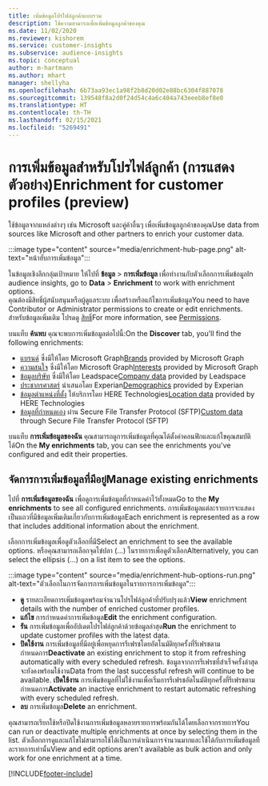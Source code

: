 ```yaml
---
title: เพิ่มข้อมูลโปรไฟล์ลูกค้าแบบรวม
description: ใช้ความสามารถเพื่อเพิ่มข้อมูลลูกค้าของคุณ
ms.date: 11/02/2020
ms.reviewer: kishorem
ms.service: customer-insights
ms.subservice: audience-insights
ms.topic: conceptual
author: m-hartmann
ms.author: mhart
manager: shellyha
ms.openlocfilehash: 6b73aa93ec1a98f2b8d20d02e88bc6304f887078
ms.sourcegitcommit: 139548f8a2d0f24d54c4a6c404a743eeeb8ef8e0
ms.translationtype: HT
ms.contentlocale: th-TH
ms.lasthandoff: 02/15/2021
ms.locfileid: "5269491"
---
```

# <a name="enrichment-for-customer-profiles-preview"></a><span data-ttu-id="6895d-103">การเพิ่มข้อมูลสำหรับโปรไฟล์ลูกค้า (การแสดงตัวอย่าง)</span><span class="sxs-lookup"><span data-stu-id="6895d-103">Enrichment for customer profiles (preview)</span></span>

<span data-ttu-id="6895d-104">ใช้ข้อมูลจากแหล่งต่างๆ เช่น Microsoft และคู่ค้าอื่นๆ เพื่อเพิ่มข้อมูลลูกค้าของคุณ</span><span class="sxs-lookup"><span data-stu-id="6895d-104">Use data from sources like Microsoft and other partners to enrich your customer data.</span></span>

:::image type="content" source="media/enrichment-hub-page.png" alt-text="หน้าฮับการเพิ่มข้อมูล":::

<span data-ttu-id="6895d-106">ในข้อมูลเชิงลึกกลุ่มเป้าหมาย ให้ไปที่ **ข้อมูล** > **การเพิ่มข้อมูล** เพื่อทำงานกับตัวเลือกการเพิ่มข้อมูล</span><span class="sxs-lookup"><span data-stu-id="6895d-106">In audience insights, go to **Data** > **Enrichment** to work with enrichment options.</span></span>    
<span data-ttu-id="6895d-107">คุณต้องมีสิทธิ์ผู้สนับสนุนหรือผู้ดูแลระบบ เพื่อสร้างหรือแก้ไขการเพิ่มข้อมูล</span><span class="sxs-lookup"><span data-stu-id="6895d-107">You need to have Contributor or Administrator permissions to create or edit enrichments.</span></span> <span data-ttu-id="6895d-108">สำหรับข้อมูลเพิ่มเติม โปรดดู [สิทธิ์](permissions.md)</span><span class="sxs-lookup"><span data-stu-id="6895d-108">For more information, see [Permissions](permissions.md).</span></span>

<span data-ttu-id="6895d-109">บนแท็บ **ค้นพบ** คุณจะพบการเพิ่มข้อมูลต่อไปนี้:</span><span class="sxs-lookup"><span data-stu-id="6895d-109">On the **Discover** tab, you'll find the following enrichments:</span></span>

- <span data-ttu-id="6895d-110">[แบรนด์](enrichment-microsoft-graph.md) ซึ่งมีให้โดย Microsoft Graph</span><span class="sxs-lookup"><span data-stu-id="6895d-110">[Brands](enrichment-microsoft-graph.md) provided by Microsoft Graph</span></span>
- <span data-ttu-id="6895d-111">[ความสนใจ](enrichment-microsoft-graph.md) ซึ่งมีให้โดย Microsoft Graph</span><span class="sxs-lookup"><span data-stu-id="6895d-111">[Interests](enrichment-microsoft-graph.md) provided by Microsoft Graph</span></span>
- <span data-ttu-id="6895d-112">[ข้อมูลบริษัท](enrichment-leadspace.md) ซึ่งมีให้โดย Leadspace</span><span class="sxs-lookup"><span data-stu-id="6895d-112">[Company data](enrichment-leadspace.md) provided by Leadspace</span></span>
- <span data-ttu-id="6895d-113">[ประชากรศาสตร์](enrichment-experian.md) นำเสนอโดย Experian</span><span class="sxs-lookup"><span data-stu-id="6895d-113">[Demographics](enrichment-experian.md) provided by Experian</span></span>
- <span data-ttu-id="6895d-114">[ข้อมูลตำแหน่งที่ตั้ง](enrichment-here.md) ให้บริการโดย HERE Technologies</span><span class="sxs-lookup"><span data-stu-id="6895d-114">[Location data](enrichment-here.md) provided by HERE Technologies</span></span>
- <span data-ttu-id="6895d-115">[ข้อมูลที่กำหนดเอง](enrichment-SFTP-custom-import.md) ผ่าน Secure File Transfer Protocol (SFTP)</span><span class="sxs-lookup"><span data-stu-id="6895d-115">[Custom data](enrichment-SFTP-custom-import.md) through Secure File Transfer Protocol (SFTP)</span></span>

<span data-ttu-id="6895d-116">บนแท็บ **การเพิ่มข้อมูลของฉัน** คุณสามารถดูการเพิ่มข้อมูลที่คุณได้ตั้งค่าคอนฟิกและแก้ไขคุณสมบัติได้</span><span class="sxs-lookup"><span data-stu-id="6895d-116">On the **My enrichments** tab, you can see the enrichments you've configured and edit their properties.</span></span>

## <a name="manage-existing-enrichments"></a><span data-ttu-id="6895d-117">จัดการการเพิ่มข้อมูลที่มีอยู่</span><span class="sxs-lookup"><span data-stu-id="6895d-117">Manage existing enrichments</span></span>

<span data-ttu-id="6895d-118">ไปที่ **การเพิ่มข้อมูลของฉัน** เพื่อดูการเพิ่มข้อมูลที่กำหนดค่าไว้ทั้งหมด</span><span class="sxs-lookup"><span data-stu-id="6895d-118">Go to the **My enrichments** to see all configured enrichments.</span></span> <span data-ttu-id="6895d-119">การเพิ่มข้อมูลแต่ละรายการจะแสดงเป็นแถวที่มีข้อมูลเพิ่มเติมเกี่ยวกับการเพิ่มข้อมูล</span><span class="sxs-lookup"><span data-stu-id="6895d-119">Each enrichment is represented as a row that includes additional information about the enrichment.</span></span>

<span data-ttu-id="6895d-120">เลือกการเพิ่มข้อมูลเพื่อดูตัวเลือกที่มี</span><span class="sxs-lookup"><span data-stu-id="6895d-120">Select an enrichment to see the available options.</span></span> <span data-ttu-id="6895d-121">หรือคุณสามารถเลือกจุดไข่ปลา (...) ในรายการเพื่อดูตัวเลือก</span><span class="sxs-lookup"><span data-stu-id="6895d-121">Alternatively, you can select the ellipsis (...) on a list item to see the options.</span></span>

:::image type="content" source="media/enrichment-hub-options-run.png" alt-text="ตัวเลือกในการจัดการการเพิ่มข้อมูลในรายการการเพิ่มข้อมูล":::

- <span data-ttu-id="6895d-123">**ดู** รายละเอียดการเพิ่มข้อมูลพร้อมจำนวนโปรไฟล์ลูกค้าที่ปรับปรุงแล้ว</span><span class="sxs-lookup"><span data-stu-id="6895d-123">**View** enrichment details with the number of enriched customer profiles.</span></span>
- <span data-ttu-id="6895d-124">**แก้ไข** การกำหนดค่าการเพิ่มข้อมูล</span><span class="sxs-lookup"><span data-stu-id="6895d-124">**Edit** the enrichment configuration.</span></span>
- <span data-ttu-id="6895d-125">**รัน** การเพิ่มข้อมูลเพื่ออัปเดตโปรไฟล์ลูกค้าด้วยข้อมูลล่าสุด</span><span class="sxs-lookup"><span data-stu-id="6895d-125">**Run** the enrichment to update customer profiles with the latest data.</span></span>
- <span data-ttu-id="6895d-126">**ปิดใช้งาน** การเพิ่มข้อมูลที่มีอยู่เพื่อหยุดการรีเฟรชโดยอัตโนมัติทุกครั้งที่รีเฟรชตามกำหนดการ</span><span class="sxs-lookup"><span data-stu-id="6895d-126">**Deactivate** an existing enrichment to stop it from refreshing automatically with every scheduled refresh.</span></span> <span data-ttu-id="6895d-127">ข้อมูลจากการรีเฟรชที่สำเร็จครั้งล่าสุดจะยังคงพร้อมใช้งาน</span><span class="sxs-lookup"><span data-stu-id="6895d-127">Data from the last successful refresh will continue to be available.</span></span> <span data-ttu-id="6895d-128">**เปิดใช้งาน** การเพิ่มข้อมูลที่ไม่ใช้งานเพื่อเริ่มการรีเฟรชอัตโนมัติทุกครั้งที่รีเฟรชตามกำหนดการ</span><span class="sxs-lookup"><span data-stu-id="6895d-128">**Activate** an inactive enrichment to restart automatic refreshing with every scheduled refresh.</span></span>
- <span data-ttu-id="6895d-129">**ลบ** การเพิ่มข้อมูล</span><span class="sxs-lookup"><span data-stu-id="6895d-129">**Delete** an enrichment.</span></span>

<span data-ttu-id="6895d-130">คุณสามารถเรียกใช้หรือปิดใช้งานการเพิ่มข้อมูลหลายรายการพร้อมกันได้โดยเลือกจากรายการ</span><span class="sxs-lookup"><span data-stu-id="6895d-130">You can run or deactivate multiple enrichments at once by selecting them in the list.</span></span> <span data-ttu-id="6895d-131">ตัวเลือกการดูและแก้ไขไม่สามารถใช้ได้เป็นการดำเนินการจำนวนมากและใช้ได้กับการเพิ่มข้อมูลทีละรายการเท่านั้น</span><span class="sxs-lookup"><span data-stu-id="6895d-131">View and edit options aren't available as bulk action and only work for one enrichment at a time.</span></span>


[!INCLUDE[footer-include](../includes/footer-banner.md)]